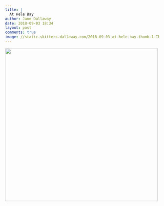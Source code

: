 ```yaml
---
title: |
  At Hele Bay
author: Jane Dallaway
date: 2018-09-03 18:34
layout: post
comments: true
image: //static.skitters.dallaway.com/2018-09-03-at-hele-bay-thumb-1-IMG-6306.JPG
---
```


<div>
        <a href="//static.skitters.dallaway.com/2018-09-03-at-hele-bay-fullsize-1-IMG-6306.JPG">
          <img src="//static.skitters.dallaway.com/2018-09-03-at-hele-bay-thumb-1-IMG-6306.JPG" width="500" height="500"/>
        </a>
      </div>


  
      